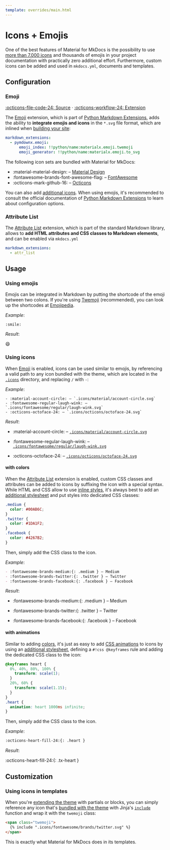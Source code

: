 ```yaml
---
template: overrides/main.html
---
```


# Icons + Emojis

One of the best features of Material for MkDocs is the possibility to use [more
than 7.000 icons][1] and thousands of emojis in your project documentation
with practically zero additional effort. Furthermore, custom icons can be added
and used in `mkdocs.yml`, documents and templates.

## Configuration

### Emoji

[:octicons-file-code-24: Source][2] · [:octicons-workflow-24: Extension][3]

The [Emoji][3] extension, which is part of [Python Markdown Extensions][4],
adds the ability to __integrate emojis and icons__ in the `*.svg` file format,
which are inlined when [building your site][5]:

``` yaml
markdown_extensions:
  - pymdownx.emoji:
      emoji_index: !!python/name:materialx.emoji.twemoji
      emoji_generator: !!python/name:materialx.emoji.to_svg
```

The following icon sets are bundled with Material for MkDocs:

- :material-material-design: – [Material Design][6]
- :fontawesome-brands-font-awesome-flag: – [FontAwesome][7]
- :octicons-mark-github-16: – [Octicons][8]

You can also add [additional icons][9]. When using emojis, it's recommended to
consult the official documentation of [Python Markdown Extensions][3] to learn
about configuration options.

  [1]: https://github.com/squidfunk/mkdocs-material/tree/master/material/.icons
  [2]: https://github.com/squidfunk/mkdocs-material/blob/master/src/assets/stylesheets/main/extensions/pymdownx/_emoji.scss
  [3]: https://facelessuser.github.io/pymdown-extensions/extensions/emoji/
  [4]: https://facelessuser.github.io/pymdown-extensions/
  [5]: ../creating-your-site.md#building-your-site
  [6]: https://materialdesignicons.com/
  [7]: https://fontawesome.com/icons?d=gallery&m=free
  [8]: https://octicons.github.com/
  [9]: ../setup/changing-the-logo-and-icons.md#additional-icons

### Attribute List

The [Attribute List][10] extension, which is part of the standard Markdown
library, allows to __add HTML attributes and CSS classes to Markdown elements__,
and can be enabled via `mkdocs.yml`

``` yaml
markdown_extensions:
  - attr_list
```

  [10]: https://python-markdown.github.io/extensions/attr_list/

## Usage

### Using emojis

Emojis can be integrated in Markdown by putting the shortcode of the emoji
between two colons. If you're using [Twemoji][11] (recommended), you can look up
the shortcodes at [Emojipedia][12].

_Example_:

```
:smile: 
```

_Result_:

:smile:

  [11]: https://twemoji.twitter.com/
  [12]: https://emojipedia.org/twitter/

### Using icons

When [Emoji][13] is enabled, icons can be used similar to emojis, by referencing
a valid path to any icon bundled with the theme, which are located in the
[`.icons`][1] directory, and replacing `/` with `-`:

_Example_:

```
- :material-account-circle: – `.icons/material/account-circle.svg`
- :fontawesome-regular-laugh-wink: – `.icons/fontawesome/regular/laugh-wink.svg`
- :octicons-octoface-24: – `.icons/octicons/octoface-24.svg`
```

_Result_:

- :material-account-circle: – [`.icons/material/account-circle.svg`][14]
- :fontawesome-regular-laugh-wink: – [`.icons/fontawesome/regular/laugh-wink.svg`][15]
- :octicons-octoface-24: – [`.icons/octicons/octoface-24.svg`][16]

  [13]: #emoji
  [14]: https://raw.githubusercontent.com/squidfunk/mkdocs-material/master/material/.icons/material/account-circle.svg
  [15]: https://raw.githubusercontent.com/squidfunk/mkdocs-material/master/material/.icons/fontawesome/regular/laugh-wink.svg
  [16]: https://raw.githubusercontent.com/squidfunk/mkdocs-material/master/material/.icons/octicons/octoface-24.svg

#### with colors

When the [Attribute List][17] extension is enabled, custom CSS classes and
attributes can be added to icons by suffixing the icon with a special syntax.
While HTML and CSS allow to use [inline styles][18], it's always best to add
an [additional stylesheet][19] and put styles into dedicated CSS classes:

``` css
.medium {
  color: #00AB6C;
}
.twitter {
  color: #1DA1F2;
}
.facebook {
  color: #4267B2;
}
```

Then, simply add the CSS class to the icon.

<style>
  .medium {
    color: #00AB6C;
  }
  .twitter {
    color: #1DA1F2;
  }
  .facebook {
    color: #4267B2;
  }
</style>

_Example_:

``` markdown
- :fontawesome-brands-medium:{: .medium } – Medium
- :fontawesome-brands-twitter:{: .twitter } – Twitter
- :fontawesome-brands-facebook:{: .facebook } – Facebook
```

_Result_:

- :fontawesome-brands-medium:{: .medium } – Medium
- :fontawesome-brands-twitter:{: .twitter } – Twitter
- :fontawesome-brands-facebook:{: .facebook } – Facebook

  [17]: #attribute-list
  [18]: https://developer.mozilla.org/en-US/docs/Web/HTML/Global_attributes/style
  [19]: ../customization.md#additional-css

#### with animations

Similar to adding [colors][20], it's just as easy to add [CSS animations][21] to
icons by using an [additional stylesheet][6], defining a `#!css @keyframes` rule
and adding the dedicated CSS class to the icon:

``` css
@keyframes heart {
  0%, 40%, 80%, 100% {
    transform: scale(1);
  }
  20%, 60% {
    transform: scale(1.15);
  }
}
.heart {
  animation: heart 1000ms infinite;
}
```

Then, simply add the CSS class to the icon.

_Example_:

``` markdown
:octicons-heart-fill-24:{: .heart }
```

_Result_:

:octicons-heart-fill-24:{: .tx-heart }

  [20]: #with-colors
  [21]: https://developer.mozilla.org/en-US/docs/Web/CSS/animation

## Customization

### Using icons in templates

When you're [extending the theme][22] with partials or blocks, you can simply
reference any icon that's [bundled with the theme][1] with Jinja's
[`include`][23] function and wrap it with the `twemoji` class:

``` html
<span class="twemoji">
  {% include ".icons/fontawesome/brands/twitter.svg" %}
</span>
```

This is exactly what Material for MkDocs does in its templates.

  [22]: ../customization.md#extending-the-theme
  [23]: https://jinja.palletsprojects.com/en/2.11.x/templates/#include
